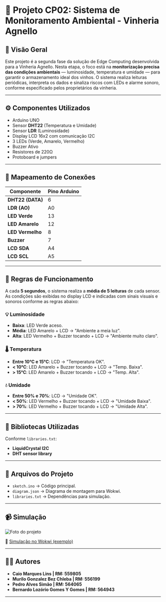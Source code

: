 # 🍷 Projeto CP02: Sistema de Monitoramento Ambiental - Vinheria Agnello

## 📌 Visão Geral

Este projeto é a segunda fase da solução de Edge Computing desenvolvida para a Vinheria Agnello. Nesta etapa, o foco está na **monitorização precisa das condições ambientais** — luminosidade, temperatura e umidade — para garantir o armazenamento ideal dos vinhos. O sistema realiza leituras periódicas, interpreta os dados e sinaliza riscos com LEDs e alarme sonoro, conforme especificado pelos proprietários da vinheria.

---

## ⚙️ Componentes Utilizados

- Arduino UNO
- Sensor **DHT22** (Temperatura e Umidade)
- Sensor **LDR** (Luminosidade)
- Display LCD 16x2 com comunicação I2C
- 3 LEDs (Verde, Amarelo, Vermelho)
- Buzzer Ativo
- Resistores de 220Ω
- Protoboard e jumpers

---

## 🔌 Mapeamento de Conexões

| Componente       | Pino Arduino |
|------------------|--------------|
| **DHT22 (DATA)** | 6            |
| **LDR (AO)**     | A0           |
| **LED Verde**    | 13           |
| **LED Amarelo**  | 12           |
| **LED Vermelho** | 8            |
| **Buzzer**       | 7            |
| **LCD SDA**      | A4           |
| **LCD SCL**      | A5           |

---

## 🧠 Regras de Funcionamento

A cada **5 segundos**, o sistema realiza a **média de 5 leituras** de cada sensor. As condições são exibidas no display LCD e indicadas com sinais visuais e sonoros conforme as regras abaixo:

### 💡 Luminosidade
- **Baixa**: LED Verde aceso.
- **Média**: LED Amarelo + LCD → "Ambiente a meia luz".
- **Alta**: LED Vermelho + Buzzer tocando + LCD → "Ambiente muito claro".

### 🌡️ Temperatura
- **Entre 10°C e 15°C**: LCD → "Temperatura OK".
- **< 10°C**: LED Amarelo + Buzzer tocando + LCD → "Temp. Baixa".
- **> 15°C**: LED Amarelo + Buzzer tocando + LCD → "Temp. Alta".

### 💧 Umidade
- **Entre 50% e 70%**: LCD → "Umidade OK".
- **< 50%**: LED Vermelho + Buzzer tocando + LCD → "Umidade Baixa".
- **> 70%**: LED Vermelho + Buzzer tocando + LCD → "Umidade Alta".

---

## 💾 Bibliotecas Utilizadas

Conforme `libraries.txt`:

- **LiquidCrystal I2C**
- **DHT sensor library**

---

## 🔧 Arquivos do Projeto

- `sketch.ino` → Código principal.
- `diagram.json` → Diagrama de montagem para Wokwi.
- `libraries.txt` → Dependências para simulação.

---

## 📹 Simulação
![Foto do projeto](imagem.png)

🔗 [Simulação no Wokwi (exemplo)](https://wokwi.com/projects/430955165212010497)

---

## 👨‍💻 Autores

- **Caio Marques Lins | RM: 559805**
- **Murilo Gonzalez Bez Chleba | RM: 556199**
- **Pedro Alves Simão | RM: 564065**
- **Bernardo Lozório Gomes Y Gomes | RM: 564943**

---
